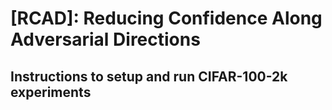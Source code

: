 # [RCAD]: Reducing Confidence Along Adversarial Directions 

## Instructions to setup and run CIFAR-100-2k experiments
